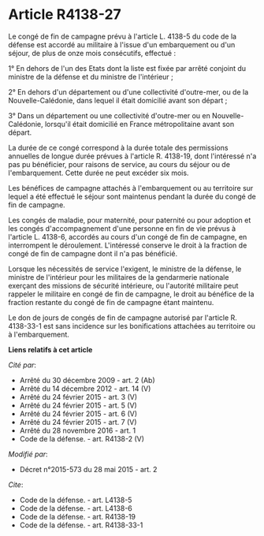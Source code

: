 # Article R4138-27

Le congé de fin de campagne prévu à l'article L. 4138-5 du code de la défense est accordé au militaire à l'issue d'un
embarquement ou d'un séjour, de plus de onze mois consécutifs, effectué : 

1° En dehors de l'un des Etats dont la liste est fixée par arrêté conjoint du ministre de la défense et du ministre de
l'intérieur ; 

2° En dehors d'un département ou d'une collectivité d'outre-mer, ou de la Nouvelle-Calédonie, dans lequel il était domicilié
avant son départ ; 

3° Dans un département ou une collectivité d'outre-mer ou en Nouvelle-Calédonie, lorsqu'il était domicilié en France
métropolitaine avant son départ. 

La durée de ce congé correspond à la durée totale des permissions annuelles de longue durée prévues à l'article R. 4138-19,
dont l'intéressé n'a pas pu bénéficier, pour raisons de service, au cours du séjour ou de l'embarquement. Cette durée ne peut
excéder six mois. 

Les bénéfices de campagne attachés à l'embarquement ou au territoire sur lequel a été effectué le séjour sont maintenus
pendant la durée du congé de fin de campagne. 

Les congés de maladie, pour maternité, pour paternité ou pour adoption et les congés d'accompagnement d'une personne en fin
de vie prévus à l'article L. 4138-6, accordés au cours d'un congé de fin de campagne, en interrompent le déroulement.
L'intéressé conserve le droit à la fraction de congé de fin de campagne dont il n'a pas bénéficié. 

Lorsque les nécessités de service l'exigent, le ministre de la défense, le ministre de l'intérieur pour les militaires de la
gendarmerie nationale exerçant des missions de sécurité intérieure, ou l'autorité militaire peut rappeler le militaire en
congé de fin de campagne, le droit au bénéfice de la fraction restante du congé de fin de campagne étant maintenu. 

Le don de jours de congés de fin de campagne autorisé par l'article R. 4138-33-1 est sans incidence sur les bonifications
attachées au territoire ou à l'embarquement.

**Liens relatifs à cet article**

_Cité par_:

  - Arrêté du 30 décembre 2009 - art. 2 (Ab)
  - Arrêté du 14 décembre 2012 - art. 14 (V)
  - Arrêté du 24 février 2015 - art. 3 (V)
  - Arrêté du 24 février 2015 - art. 5 (V)
  - Arrêté du 24 février 2015 - art. 6 (V)
  - Arrêté du 24 février 2015 - art. 7 (V)
  - Arrêté du 28 novembre 2016 - art. 1
  - Code de la défense. - art. R4138-2 (V)

_Modifié par_:

  - Décret n°2015-573 du 28 mai 2015 - art. 2

_Cite_:

  - Code de la défense. - art. L4138-5
  - Code de la défense. - art. L4138-6
  - Code de la défense. - art. R4138-19
  - Code de la défense. - art. R4138-33-1
